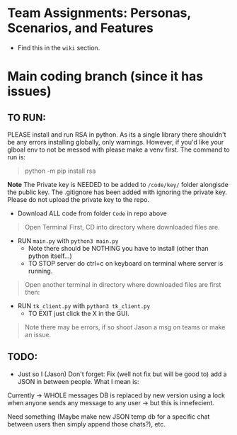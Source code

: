 # Team Assignments: Personas, Scenarios, and Features
- Find this in the `wiki` section.

# Main coding branch (since it has issues)

## TO RUN:
PLEASE install and run RSA in python. As its a single library there shouldn't be any errors installing globally, only warnings. However, if you'd like your glboal env to not be messed with please make a venv first. The command to run is:
> python -m pip install rsa

**Note** The Private key is NEEDED to be added to `/code/key/` folder alongisde the public key. The .gitignore has been added with ignoring the private key. Please do not upload the private key to the repo.

* Download ALL code from folder `Code` in repo above

> Open Terminal First, CD into directory where downloaded files are.
* RUN `main.py` with `python3 main.py`
    - Note there should be NOTHING you have to install (other than python itself...)
    - TO STOP server do ctrl+c on keyboard on terminal where server is running.
    
> Open another terminal in directory where downloaded files are first then:
* RUN `tk_client.py` with `python3 tk_client.py`
    - TO EXIT just click the X in the GUI.

> Note there may be errors, if so shoot Jason a msg on teams or make an issue.

## TODO:

- Just so I (Jason) Don't forget: Fix (well not fix but will be good to) add a JSON in between people. What I mean is:

Currently -> WHOLE messages DB is replaced by new version using a lock when anyone sends any message to any user -> but this is innefecient. 

Need something (Maybe make new JSON temp db for a specific chat between users then simply append those chats?), etc.